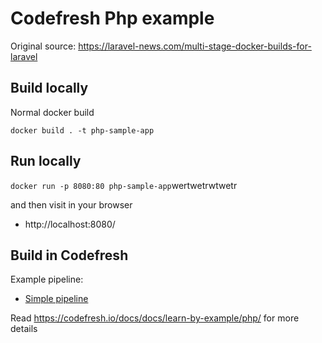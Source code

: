 # Codefresh Php example

Original source: https://laravel-news.com/multi-stage-docker-builds-for-laravel

## Build locally

Normal docker build 

`docker build . -t php-sample-app`


## Run locally

`docker run -p 8080:80 php-sample-app`wertwetrwtwetr

and then visit in your browser

* http://localhost:8080/

## Build in Codefresh

Example pipeline:

* [Simple pipeline](codefresh.yml)


Read https://codefresh.io/docs/docs/learn-by-example/php/ for more details



